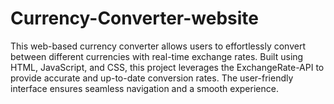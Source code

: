 # Currency-Converter-website
This web-based currency converter allows users to effortlessly convert between different currencies with real-time exchange rates. Built using HTML, JavaScript, and CSS, this project leverages the ExchangeRate-API to provide accurate and up-to-date conversion rates. The user-friendly interface ensures seamless navigation and a smooth experience.
